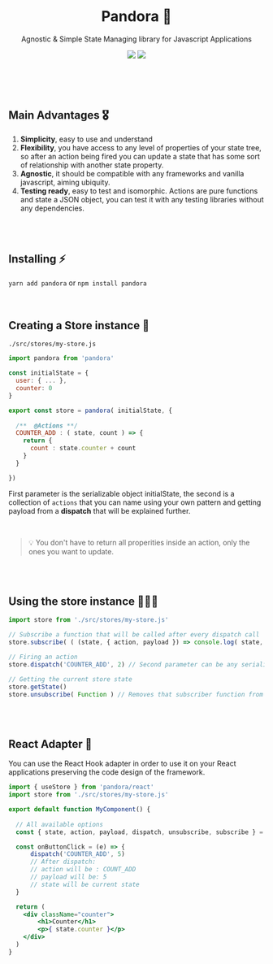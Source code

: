 <br />
<br />
<br />

<h1 align="center">Pandora 🕋</h1>
<p align="center">Agnostic & Simple State Managing library for Javascript Applications</p>
<p align="center">
	<img src="https://img.shields.io/npm/l/pandora?style=flat-square" />
	<img src="https://img.shields.io/npm/v/Pandora?style=flat-square" />
</p>

<br />
<br />
<br />

## Main Advantages 🎖

1. **Simplicity**, easy to use and understand
2. **Flexibility**, you have access to any level of properties of your state tree, so after an action being fired you can update a state that has some sort of relationship with another state property.
3. **Agnostic**, it should be compatible with any frameworks and vanilla javascript, aiming ubiquity.
4. **Testing ready**, easy to test and isomorphic. Actions are pure functions and state a JSON object, you can test it with any testing libraries without any dependencies.

<br />
<br />

## Installing ⚡️

`yarn add pandora` or `npm install pandora`
<br />
<br />
<br />



## Creating a Store instance 🕋

`./src/stores/my-store.js`

```js
import pandora from 'pandora'

const initialState = {
  user: { ... },
  counter: 0
}

export const store = pandora( initialState, {
  
  /**  @Actions **/
  COUNTER_ADD : ( state, count ) => {
    return {
      count : state.counter + count 
    }
  }

})
```


First parameter is the serializable object initialState, the second is a collection of `actions` that you can name using your own pattern and getting payload from a **dispatch** that will be explained further.

<br />
 
> 💡 You don't have to return all properities inside an action, only the ones you want to update.


<br />
<br />


## Using the store instance 👩🏻‍💻

```js
import store from './src/stores/my-store.js'

// Subscribe a function that will be called after every dispatch call
store.subscribe( ( (state, { action, payload }) => console.log( state, action, payload ) 

// Firing an action
store.dispatch('COUNTER_ADD', 2) // Second parameter can be any serializable object.

// Getting the current store state 
store.getState() 
store.unsubscribe( Function ) // Removes that subscriber function from update function list.
```

<br />
<br />

## React Adapter 🔌

You can use the React Hook adapter in order to use it on your React applications preserving the code design of the framework.

```jsx
import { useStore } from 'pandora/react'
import store from './src/stores/my-store.js'

export default function MyComponent() {
  
  // All available options
  const { state, action, payload, dispatch, unsubscribe, subscribe } = useStore(store)

  const onButtonClick = (e) => {
      dispatch('COUNTER_ADD', 5)
      // After dispatch:
      // action will be : COUNT_ADD
      // payload will be: 5
      // state will be current state
  }

  return (
    <div className="counter">
        <h1>Counter</h1>
        <p>{ state.counter }</p>
    </div>
  )
}
```
